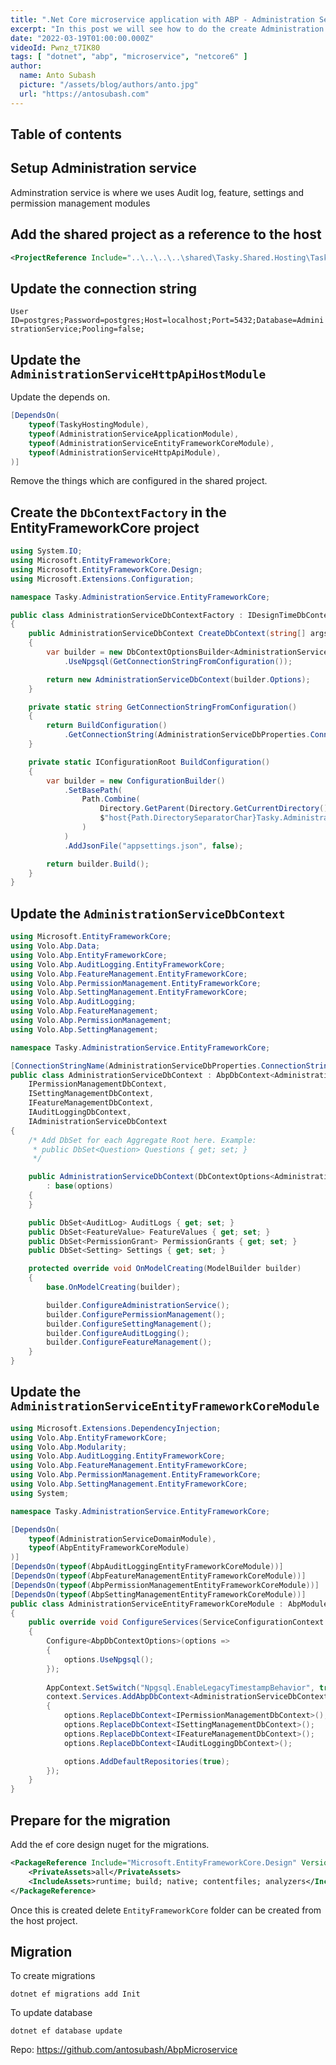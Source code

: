 ```yaml
---
title: ".Net Core microservice application with ABP - Administration Services - Part 3"
excerpt: "In this post we will see how to do the create Administration service for our microservice application"
date: "2022-03-19T01:00:00.000Z"
videoId: Pwnz_t7IK80
tags: [ "dotnet", "abp", "microservice", "netcore6" ]
author:
  name: Anto Subash
  picture: "/assets/blog/authors/anto.jpg"
  url: "https://antosubash.com"
---
```


## Table of contents

## Setup Administration service

Adminstration service is where we uses Audit log, feature, settings and permission management modules

## Add the shared project as a reference to the host

```xml
<ProjectReference Include="..\..\..\..\shared\Tasky.Shared.Hosting\Tasky.Shared.Hosting.csproj" />
```

## Update the connection string

`User ID=postgres;Password=postgres;Host=localhost;Port=5432;Database=AdministrationService;Pooling=false;`

## Update the `AdministrationServiceHttpApiHostModule`

Update the depends on.

```cs
[DependsOn(
    typeof(TaskyHostingModule),
    typeof(AdministrationServiceApplicationModule),
    typeof(AdministrationServiceEntityFrameworkCoreModule),
    typeof(AdministrationServiceHttpApiModule),
)]
```

Remove the things which are configured in the shared project.

## Create the `DbContextFactory` in the EntityFrameworkCore project

```cs
using System.IO;
using Microsoft.EntityFrameworkCore;
using Microsoft.EntityFrameworkCore.Design;
using Microsoft.Extensions.Configuration;

namespace Tasky.AdministrationService.EntityFrameworkCore;

public class AdministrationServiceDbContextFactory : IDesignTimeDbContextFactory<AdministrationServiceDbContext>
{
    public AdministrationServiceDbContext CreateDbContext(string[] args)
    {
        var builder = new DbContextOptionsBuilder<AdministrationServiceDbContext>()
            .UseNpgsql(GetConnectionStringFromConfiguration());

        return new AdministrationServiceDbContext(builder.Options);
    }

    private static string GetConnectionStringFromConfiguration()
    {
        return BuildConfiguration()
            .GetConnectionString(AdministrationServiceDbProperties.ConnectionStringName);
    }

    private static IConfigurationRoot BuildConfiguration()
    {
        var builder = new ConfigurationBuilder()
            .SetBasePath(
                Path.Combine(
                    Directory.GetParent(Directory.GetCurrentDirectory())?.Parent!.FullName!,
                    $"host{Path.DirectorySeparatorChar}Tasky.AdministrationService.HttpApi.Host"
                )
            )
            .AddJsonFile("appsettings.json", false);

        return builder.Build();
    }
}
```

## Update the `AdministrationServiceDbContext`

```cs
using Microsoft.EntityFrameworkCore;
using Volo.Abp.Data;
using Volo.Abp.EntityFrameworkCore;
using Volo.Abp.AuditLogging.EntityFrameworkCore;
using Volo.Abp.FeatureManagement.EntityFrameworkCore;
using Volo.Abp.PermissionManagement.EntityFrameworkCore;
using Volo.Abp.SettingManagement.EntityFrameworkCore;
using Volo.Abp.AuditLogging;
using Volo.Abp.FeatureManagement;
using Volo.Abp.PermissionManagement;
using Volo.Abp.SettingManagement;

namespace Tasky.AdministrationService.EntityFrameworkCore;

[ConnectionStringName(AdministrationServiceDbProperties.ConnectionStringName)]
public class AdministrationServiceDbContext : AbpDbContext<AdministrationServiceDbContext>,
    IPermissionManagementDbContext,
    ISettingManagementDbContext,
    IFeatureManagementDbContext,
    IAuditLoggingDbContext,
    IAdministrationServiceDbContext
{
    /* Add DbSet for each Aggregate Root here. Example:
     * public DbSet<Question> Questions { get; set; }
     */

    public AdministrationServiceDbContext(DbContextOptions<AdministrationServiceDbContext> options)
        : base(options)
    {
    }

    public DbSet<AuditLog> AuditLogs { get; set; }
    public DbSet<FeatureValue> FeatureValues { get; set; }
    public DbSet<PermissionGrant> PermissionGrants { get; set; }
    public DbSet<Setting> Settings { get; set; }

    protected override void OnModelCreating(ModelBuilder builder)
    {
        base.OnModelCreating(builder);

        builder.ConfigureAdministrationService();
        builder.ConfigurePermissionManagement();
        builder.ConfigureSettingManagement();
        builder.ConfigureAuditLogging();
        builder.ConfigureFeatureManagement();
    }
}
```

## Update the `AdministrationServiceEntityFrameworkCoreModule`

```cs
using Microsoft.Extensions.DependencyInjection;
using Volo.Abp.EntityFrameworkCore;
using Volo.Abp.Modularity;
using Volo.Abp.AuditLogging.EntityFrameworkCore;
using Volo.Abp.FeatureManagement.EntityFrameworkCore;
using Volo.Abp.PermissionManagement.EntityFrameworkCore;
using Volo.Abp.SettingManagement.EntityFrameworkCore;
using System;

namespace Tasky.AdministrationService.EntityFrameworkCore;

[DependsOn(
    typeof(AdministrationServiceDomainModule),
    typeof(AbpEntityFrameworkCoreModule)
)]
[DependsOn(typeof(AbpAuditLoggingEntityFrameworkCoreModule))]
[DependsOn(typeof(AbpFeatureManagementEntityFrameworkCoreModule))]
[DependsOn(typeof(AbpPermissionManagementEntityFrameworkCoreModule))]
[DependsOn(typeof(AbpSettingManagementEntityFrameworkCoreModule))]
public class AdministrationServiceEntityFrameworkCoreModule : AbpModule
{
    public override void ConfigureServices(ServiceConfigurationContext context)
    {
        Configure<AbpDbContextOptions>(options =>
        {
            options.UseNpgsql();
        });
        
        AppContext.SetSwitch("Npgsql.EnableLegacyTimestampBehavior", true);
        context.Services.AddAbpDbContext<AdministrationServiceDbContext>(options =>
        {
            options.ReplaceDbContext<IPermissionManagementDbContext>();
            options.ReplaceDbContext<ISettingManagementDbContext>();
            options.ReplaceDbContext<IFeatureManagementDbContext>();
            options.ReplaceDbContext<IAuditLoggingDbContext>();

            options.AddDefaultRepositories(true);
        });
    }
}
```

## Prepare for the migration

Add the ef core design nuget for the migrations.

```xml
<PackageReference Include="Microsoft.EntityFrameworkCore.Design" Version="6.0.1">
    <PrivateAssets>all</PrivateAssets>
    <IncludeAssets>runtime; build; native; contentfiles; analyzers</IncludeAssets>
</PackageReference>
```

Once this is created delete `EntityFrameworkCore` folder can be created from the host project.

## Migration

To create migrations

`dotnet ef migrations add Init`

To update database

`dotnet ef database update`

Repo: <https://github.com/antosubash/AbpMicroservice>
